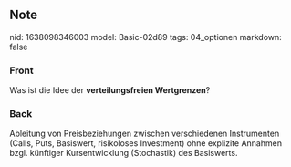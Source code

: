 ## Note
nid: 1638098346003
model: Basic-02d89
tags: 04_optionen
markdown: false

### Front
Was ist die Idee der <b>verteilungsfreien Wertgrenzen</b>?

### Back
Ableitung von Preisbeziehungen zwischen verschiedenen Instrumenten (Calls, Puts, Basiswert, risikoloses Investment) ohne explizite Annahmen bzgl. künftiger Kursentwicklung (Stochastik) des Basiswerts.
